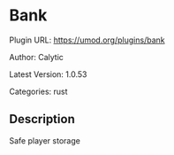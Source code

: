 # Bank

Plugin URL: https://umod.org/plugins/bank

Author: Calytic

Latest Version: 1.0.53

Categories: rust

## Description

Safe player storage
